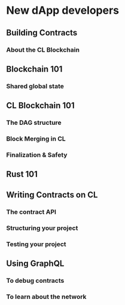 #  New dApp developers

## Building Contracts

### About the CL Blockchain

## Blockchain 101

### Shared global state

## CL Blockchain 101

### The DAG structure

### Block Merging in CL

### Finalization & Safety

## Rust 101

## Writing Contracts on CL

### The contract API

### Structuring your project

### Testing your project

## Using GraphQL

### To debug contracts

### To learn about the network
